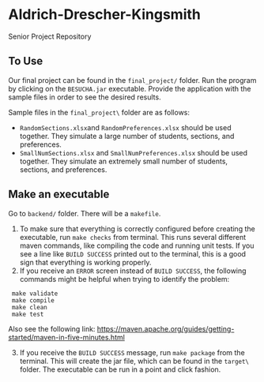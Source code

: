 # Aldrich-Drescher-Kingsmith
Senior Project Repository

## To Use
Our final project can be found in the `final_project/` folder. Run the program by clicking on the `BESUCHA.jar` executable. Provide the application with the sample files in order to see the desired results. 

Sample files in the `final_project\` folder are as follows:

- `RandomSections.xlsx`and `RandomPreferences.xlsx` should be used together. They simulate a large number of students, sections, and preferences.
- `SmallNumSections.xlsx` and `SmallNumPreferences.xlsx` should be used together. They simulate an extremely small number of students, sections, and preferences.

## Make an executable

Go to `backend/` folder. There will be a `makefile`. 

1. To make sure that everything is correctly configured before creating the executable, run `make checks` from terminal. This runs several different maven commands, like compiling the code and running unit tests. If you see a line like `BUILD SUCCESS` printed out to the terminal, this is a good sign that everything is working properly.
2. If you receive an `ERROR` screen instead of `BUILD SUCCESS`, the following commands might be helpful when trying to identify the problem:

```
 make validate
 make compile
 make clean
 make test
 ```
 Also see the following link: https://maven.apache.org/guides/getting-started/maven-in-five-minutes.html
 
 3. If you receive the `BUILD SUCCESS` message, run `make package` from the terminal. This will create the jar file, which can be found in the `target\` folder. The executable can be run in a point and click fashion.
